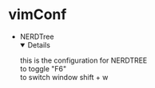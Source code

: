 # vimConf

<ul>
  <li>NERDTree
    <details open>
      
  this is the configuration for NERDTREE  
  to toggle "F6"  
  to switch window shift + w  
  </details>
  </li>
</ul>
  
